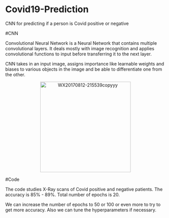 # Covid19-Prediction
CNN for predicting if a person is Covid positive or negative

#CNN

Convolutional Neural Network is a Neural Network that contains multiple convolutional layers. It deals mostly with image recognition and applies convolutional functions to input before transferring it to the next layer.

CNN  takes in an input image, assigns importance like learnable weights and biases to various objects in the image and be able to differentiate one from the other.
<p align="center">
<img width="285" alt="WX20170812-215539copyyy" src="https://user-images.githubusercontent.com/86421205/146435937-21b051bf-072f-4423-8509-fbcd2e5cd4de.png">
</p>

#Code

The code studies X-Ray scans of Covid positive and negative patients. The accuracy is 85% - 89%.
Total number of epochs is 20.

We can increase the number of epochs to 50 or 100 or even more to try to get more accuracy. Also we can tune the hyperparameters if necessary. 
